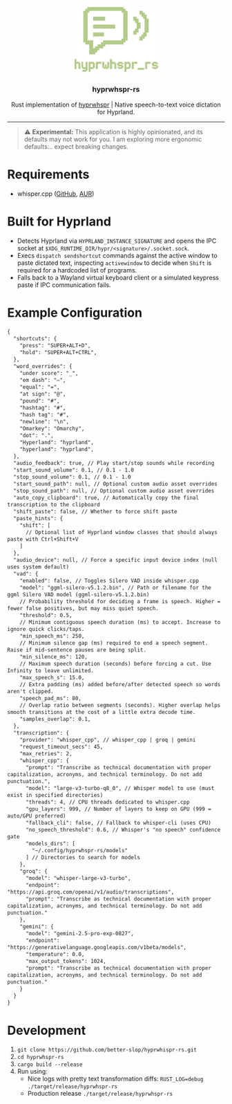 <div align="center">
  <img src="assets/logo.png" alt="hyprwhspr-rs logo" width="200" />
  <h3>hyprwhspr-rs</h3>
  <p>Rust implementation of <a href="https://github.com/goodroot/hyprwhspr">hyprwhspr</a> | Native speech-to-text voice dictation for Hyprland.</p>
</div>
<hr />

> ⚠️ **Experimental:** This application is highly opinionated, and its defaults may not work for you. I am exploring more ergonomic defaults... expect breaking changes.

# Requirements

- whisper.cpp ([GitHub](https://github.com/ggml-org/whisper.cpp), [AUR](https://aur.archlinux.org/packages/whisper.cpp))

# Built for Hyprland

- Detects Hyprland via `HYPRLAND_INSTANCE_SIGNATURE` and opens the IPC socket at `$XDG_RUNTIME_DIR/hypr/<signature>/.socket.sock`.
- Execs `dispatch sendshortcut` commands against the active window to paste dictated text, inspecting `activewindow` to decide when `Shift` is required for a hardcoded list of programs.
- Falls back to a Wayland virtual keyboard client or a simulated keypress paste if IPC communication fails.

# Example Configuration

```jsonc
{
  "shortcuts": {
    "press": "SUPER+ALT+D",
    "hold": "SUPER+ALT+CTRL",
  },
  "word_overrides": {
    "under score": "_",
    "em dash": "—",
    "equal": "=",
    "at sign": "@",
    "pound": "#",
    "hashtag": "#",
    "hash tag": "#",
    "newline": "\n",
    "Omarkey": "Omarchy",
    "dot": ".",
    "Hyperland": "hyprland",
    "hyperland": "hyprland",
  },
  "audio_feedback": true, // Play start/stop sounds while recording
  "start_sound_volume": 0.1, // 0.1 - 1.0
  "stop_sound_volume": 0.1, // 0.1 - 1.0
  "start_sound_path": null, // Optional custom audio asset overrides
  "stop_sound_path": null, // Optional custom audio asset overrides
  "auto_copy_clipboard": true, // Automatically copy the final transcription to the clipboard
  "shift_paste": false, // Whether to force shift paste
  "paste_hints": {
    "shift": [
      // Optional list of Hyprland window classes that should always paste with Ctrl+Shift+V
    ]
  },
  "audio_device": null, // Force a specific input device index (null uses system default)
  "vad": {
    "enabled": false, // Toggles Silero VAD inside whisper.cpp
    "model": "ggml-silero-v5.1.2.bin", // Path or filename for the ggml Silero VAD model (ggml-silero-v5.1.2.bin)
    // Probability threshold for deciding a frame is speech. Higher = fewer false positives, but may miss quiet speech.
    "threshold": 0.5,
    // Minimum contiguous speech duration (ms) to accept. Increase to ignore quick clicks/taps.
    "min_speech_ms": 250,
    // Minimum silence gap (ms) required to end a speech segment. Raise if mid-sentence pauses are being split.
    "min_silence_ms": 120,
    // Maximum speech duration (seconds) before forcing a cut. Use Infinity to leave unlimited.
    "max_speech_s": 15.0,
    // Extra padding (ms) added before/after detected speech so words aren't clipped.
    "speech_pad_ms": 80,
    // Overlap ratio between segments (seconds). Higher overlap helps smooth transitions at the cost of a little extra decode time.
    "samples_overlap": 0.1,
  },
  "transcription": {
    "provider": "whisper_cpp", // whisper_cpp | groq | gemini
    "request_timeout_secs": 45,
    "max_retries": 2,
    "whisper_cpp": {
      "prompt": "Transcribe as technical documentation with proper capitalization, acronyms, and technical terminology. Do not add punctuation.",
      "model": "large-v3-turbo-q8_0", // Whisper model to use (must exist in specified directories)
      "threads": 4, // CPU threads dedicated to whisper.cpp
      "gpu_layers": 999, // Number of layers to keep on GPU (999 = auto/GPU preferred)
      "fallback_cli": false, // Fallback to whisper-cli (uses CPU)
      "no_speech_threshold": 0.6, // Whisper's "no speech" confidence gate
      "models_dirs": [
        "~/.config/hyprwhspr-rs/models"
      ] // Directories to search for models
    },
    "groq": {
      "model": "whisper-large-v3-turbo",
      "endpoint": "https://api.groq.com/openai/v1/audio/transcriptions",
      "prompt": "Transcribe as technical documentation with proper capitalization, acronyms, and technical terminology. Do not add punctuation."
    },
    "gemini": {
      "model": "gemini-2.5-pro-exp-0827",
      "endpoint": "https://generativelanguage.googleapis.com/v1beta/models",
      "temperature": 0.0,
      "max_output_tokens": 1024,
      "prompt": "Transcribe as technical documentation with proper capitalization, acronyms, and technical terminology. Do not add punctuation."
    }
  }
}
```

# Development

1. `git clone https://github.com/better-slop/hyprwhispr-rs.git`
2. `cd hyprwhspr-rs`
3. `cargo build --release`
4. Run using:
    - Nice logs with pretty text transformation diffs: `RUST_LOG=debug ./target/release/hyprwhspr-rs`
    - Production release `./target/release/hyprwhspr-rs`
